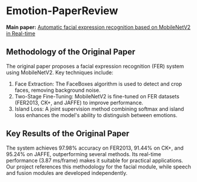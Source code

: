 # Emotion-PaperReview
**Main paper:** [Automatic facial expression recognition based on MobileNetV2 in Real-time](https://ieeexplore.ieee.org/abstract/document/4624313)

## Methodology of the Original Paper
The original paper proposes a facial expression recognition (FER) system using MobileNetV2. Key techniques include:  

1. Face Extraction: The FaceBoxes algorithm is used to detect and crop faces, removing background noise.  
2. Two-Stage Fine-Tuning: MobileNetV2 is fine-tuned on FER datasets (FER2013, CK+, and JAFFE) to improve performance.  
3. Island Loss: A joint supervision method combining softmax and island loss enhances the model's ability to distinguish between emotions.

## Key Results of the Original Paper
The system achieves 97.98\% accuracy on FER2013, 91.44% on CK+, and 95.24% on JAFFE, outperforming several methods. Its real-time performance (3.87 ms/frame) makes it suitable for practical applications. Our project references this methodology for the facial module, while speech and fusion modules are developed independently.


